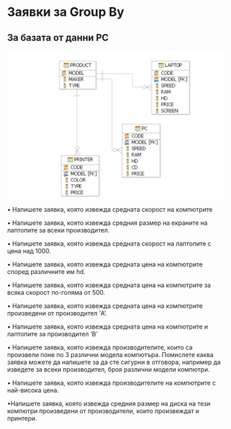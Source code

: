 # Заявки за Group By

## За базата от данни PC
![Schema](pc_schema.png)


• Напишете заявка, която извежда средната скорост на компютрите

• Напишете заявка, която извежда средния размер на екраните на лаптопите за
всеки производител.

• Напишете заявка, която извежда средната скорост на лаптопите с цена над 1000.

• Напишете заявка, която извежда средната цена на компютрите според различните им hd.

• Напишете заявка, която извежда средната цена на компютрите за всяка скорост по-голяма от 500.

• Напишете заявка, която извежда средната цена на компютрите произведени от производител ‘A’.

• Напишете заявка, която извежда средната цена на компютрите и лаптопите за производител ‘B’

• Напишете заявка, която извежда производителите, които са произвели поне по 3 различни модела компютъра. Помислете каква заявка можете да напишете за да сте сигурни в отговора, например да изведете за всеки производител, броя различни модели компютри.

• Напишете заявка, която извежда производителите на компютрите с най-висока цена.

•Напишете заявка, която извежда средния размер на диска на тези компютри произведени от производители, които произвеждат и принтери.

